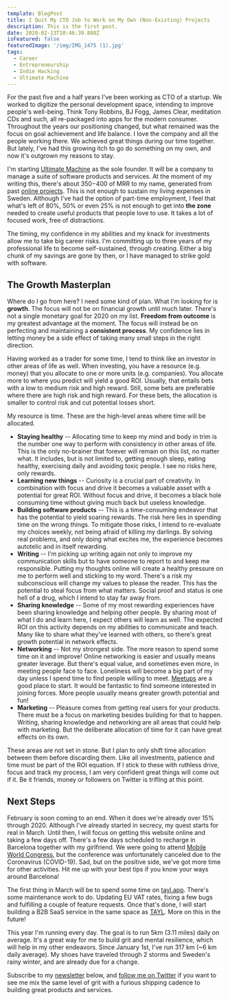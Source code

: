 ```yaml
---
template: BlogPost
title: I Quit My CTO Job to Work on My Own (Non-Existing) Projects
description: This is the first post.
date: 2020-02-13T10:46:39.888Z
isFeatured: false
featuredImage: '/img/IMG_1475 (1).jpg'
tags:
  - Career
  - Entrepreneurship
  - Indie Hacking
  - Ultimate Machine
---
```


For the past five and a half years I've been working as CTO of a startup. We worked to digitize the personal development space, intending to improve people's well-being. Think Tony Robbins, BJ Fogg, James Clear, meditation CDs and such, all re-packaged into apps for the modern consumer. Throughout the years our positioning changed, but what remained was the focus on goal achievement and life balance. I love the company and all the people working there. We achieved great things during our time together. But lately, I've had this growing itch to go do something on my own, and now it's outgrown my reasons to stay.

I'm starting [Ultimate Machine](/about) as the sole founder. It will be a company to manage a suite of software products and services. At the moment of my writing this, there's about $350-$400 of MRR to my name, generated from past [online projects](/products). This is not enough to sustain my living expenses in Sweden. Although I've had the option of part-time employment, I feel that what's left of 80%, 50% or even 25% is not enough to get into **the zone** needed to create useful products that people love to use. It takes a lot of focused work, free of distractions.

The timing, my confidence in my abilities and my knack for investments allow me to take big career risks. I'm committing up to three years of my professional life to become self-sustained, through creating. Either a big chunk of my savings are gone by then, or I have managed to strike gold with software.

## The Growth Masterplan

Where do I go from here? I need some kind of plan. What I'm looking for is **growth**. The focus will not be on financial growth until much later. There's not a single monetary goal for 2020 on my list. **Freedom from outcome** is my greatest advantage at the moment. The focus will instead be on perfecting and maintaining a **consistent process**. My confidence lies in letting money be a side effect of taking many small steps in the right direction.

Having worked as a trader for some time, I tend to think like an investor in other areas of life as well. When investing, you have a resource (e.g. money) that you allocate to one or more units (e.g. companies). You allocate more to where you predict will yield a good ROI. Usually, that entails bets with a low to medium risk and high reward. Still, some bets are preferable where there are high risk and high reward. For these bets, the allocation is smaller to control risk and cut potential losses short.

My resource is time. These are the high-level areas where time will be allocated.

- **Staying healthy** -- Allocating time to keep my mind and body in trim is the number one way to perform with consistency in other areas of life. This is the only no-brainer that forever will remain on this list, no matter what. It includes, but is not limited to, getting enough sleep, eating healthy, exercising daily and avoiding toxic people. I see no risks here, only rewards.
- **Learning new things** -- Curiosity is a crucial part of creativity. In combination with focus and drive it becomes a valuable asset with a potential for great ROI. Without focus and drive, it becomes a black hole consuming time without giving much back but useless knowledge.
- **Building software products** -- This is a time-consuming endeavor that has the potential to yield soaring rewards. The risk here lies in spending time on the wrong things. To mitigate those risks, I intend to re-evaluate my choices weekly, not being afraid of killing my darlings. By solving real problems, and only doing what excites me, the experience becomes autotelic and in itself rewarding.
- **Writing** -- I'm picking up writing again not only to improve my communication skills but to have someone to report to and keep me responsible. Putting my thoughts online will create a healthy pressure on me to perform well and sticking to my word. There's a risk my subconscious will change my values to please the reader. This has the potential to steal focus from what matters. Social proof and status is one hell of a drug, which I intend to stay far away from.
- **Sharing knowledge** -- Some of my most rewarding experiences have been sharing knowledge and helping other people. By sharing most of what I do and learn here, I expect others will learn as well. The expected ROI on this activity depends on my abilities to communicate and teach. Many like to share what they've learned with others, so there's great growth potential in network effects.
- **Networking** -- Not my strongest side. The more reason to spend some time on it and improve! Online networking is easier and usually means greater leverage. But there's equal value, and sometimes even more, in meeting people face to face. Loneliness will become a big part of my day unless I spend time to find people willing to meet. [Meetups](https://meetup.com) are a good place to start. It would be fantastic to find someone interested in joining forces. More people usually means greater growth potential and fun!
- **Marketing** -- Pleasure comes from getting real users for your products. There must be a focus on marketing besides building for that to happen. Writing, sharing knowledge and networking are all areas that could help with marketing. But the deliberate allocation of time for it can have great effects on its own.

These areas are not set in stone. But I plan to only shift time allocation between them before discarding them. Like all investments, patience and time must be part of the ROI equation. If I stick to these with ruthless drive, focus and track my process, I am very confident great things will come out if it. Be it friends, money or followers on Twitter is trifling at this point.

## Next Steps

February is soon coming to an end. When it does we're already over 15% through 2020. Although I've already started in secrecy, my quest starts for real in March. Until then, I will focus on getting this website online and taking a few days off. There's a few days scheduled to recharge in Barcelona together with my girlfriend. We were going to attend [Mobile World Congress](https://www.mwcbarcelona.com/), but the conference was unfortunately canceled due to the Coronavirus (COVID-19). Sad, but on the positive side, we've got more time for other activities. Hit me up with your best tips if you know your ways around Barcelona!

The first thing in March will be to spend some time on [tayl.app](https://www.tayl.app). There's some maintenance work to do. Updating EU VAT rates, fixing a few bugs and fulfilling a couple of feature requests. Once that's done, I will start building a B2B SaaS service in the same space as [TAYL](/products/tayl-app). More on this in the future!

This year I'm running every day. The goal is to run 5km (3.11 miles) daily on average. It's a great way for me to build grit and mental resilience, which will help in my other endeavors. Since January 1st, I've run 317 km (~6 km daily average). My shoes have traveled through 2 storms and Sweden's rainy winter, and are already due for a change.

Subscribe to my <a href="/newsletter">newsletter</a> below, and [follow me on Twitter](https://twitter.com/miickel) if you want to see me mix the same level of grit with a furious shipping cadence to building great products and services.
